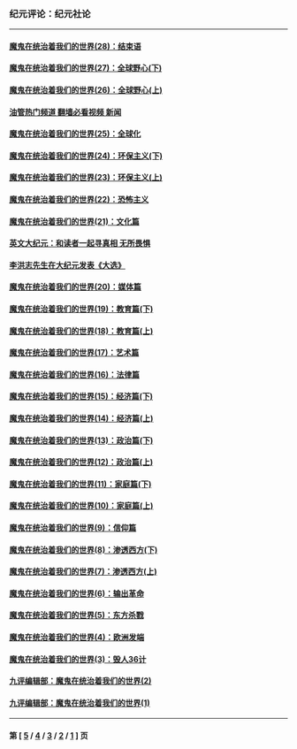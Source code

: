 ### 纪元评论：纪元社论
---
#### [魔鬼在统治着我们的世界(28)：结束语](../../pages/nsc422/n10936246.md?03250330) 
#### [魔鬼在统治着我们的世界(27)：全球野心(下)](../../pages/nsc422/n10928319.md?03250330) 
#### [魔鬼在统治着我们的世界(26)：全球野心(上)](../../pages/nsc422/n10900318.md?03250330) 
#### [油管热门频道 翻墙必看视频 新闻](ok?03250330)
#### [魔鬼在统治着我们的世界(25)：全球化](../../pages/nsc422/n10788205.md?03250330) 
#### [魔鬼在统治着我们的世界(24)：环保主义(下)](../../pages/nsc422/n10695307.md?03250330) 
#### [魔鬼在统治着我们的世界(23)：环保主义(上)](../../pages/nsc422/n10688613.md?03250330) 
#### [魔鬼在统治着我们的世界(22)：恐怖主义](../../pages/nsc422/n10614727.md?03250330) 
#### [魔鬼在统治着我们的世界(21)：文化篇](../../pages/nsc422/n10597706.md?03250330) 
#### [英文大纪元：和读者一起寻真相 无所畏惧](../../pages/nsc422/n12542027.md?03250330) 
#### [李洪志先生在大纪元发表《大选》](../../pages/nsc422/n12534746.md?03250330) 
#### [魔鬼在统治着我们的世界(20)：媒体篇](../../pages/nsc422/n10586579.md?03250330) 
#### [魔鬼在统治着我们的世界(19)：教育篇(下)](../../pages/nsc422/n10564808.md?03250330) 
#### [魔鬼在统治着我们的世界(18)：教育篇(上)](../../pages/nsc422/n10526970.md?03250330) 
#### [魔鬼在统治着我们的世界(17)：艺术篇](../../pages/nsc422/n10499093.md?03250330) 
#### [魔鬼在统治着我们的世界(16)：法律篇](../../pages/nsc422/n10485969.md?03250330) 
#### [魔鬼在统治着我们的世界(15)：经济篇(下)](../../pages/nsc422/n10469975.md?03250330) 
#### [魔鬼在统治着我们的世界(14)：经济篇(上)](../../pages/nsc422/n10457370.md?03250330) 
#### [魔鬼在统治着我们的世界(13)：政治篇(下)](../../pages/nsc422/n10448270.md?03250330) 
#### [魔鬼在统治着我们的世界(12)：政治篇(上)](../../pages/nsc422/n10444576.md?03250330) 
#### [魔鬼在统治着我们的世界(11)：家庭篇(下)](../../pages/nsc422/n10440961.md?03250330) 
#### [魔鬼在统治着我们的世界(10)：家庭篇(上)](../../pages/nsc422/n10435448.md?03250330) 
#### [魔鬼在统治着我们的世界(9)：信仰篇](../../pages/nsc422/n10432159.md?03250330) 
#### [魔鬼在统治着我们的世界(8)：渗透西方(下)](../../pages/nsc422/n10429603.md?03250330) 
#### [魔鬼在统治着我们的世界(7)：渗透西方(上)](../../pages/nsc422/n10426013.md?03250330) 
#### [魔鬼在统治着我们的世界(6)：输出革命](../../pages/nsc422/n10421536.md?03250330) 
#### [魔鬼在统治着我们的世界(5)：东方杀戮](../../pages/nsc422/n10417707.md?03250330) 
#### [魔鬼在统治着我们的世界(4)：欧洲发端](../../pages/nsc422/n10414890.md?03250330) 
#### [魔鬼在统治着我们的世界(3)：毁人36计](../../pages/nsc422/n10411583.md?03250330) 
#### [九评编辑部：魔鬼在统治着我们的世界(2)](../../pages/nsc422/n10410036.md?03250330) 
#### [九评编辑部：魔鬼在统治着我们的世界(1)](../../pages/nsc422/n10406825.md?03250330) 

---
#### 第 [ [5](./5.md?03250330) / [4](./4.md?03250330) / [3](./3.md?03250330) / [2](./2.md?03250330) / [1](./1.md?03250330) ] 页
